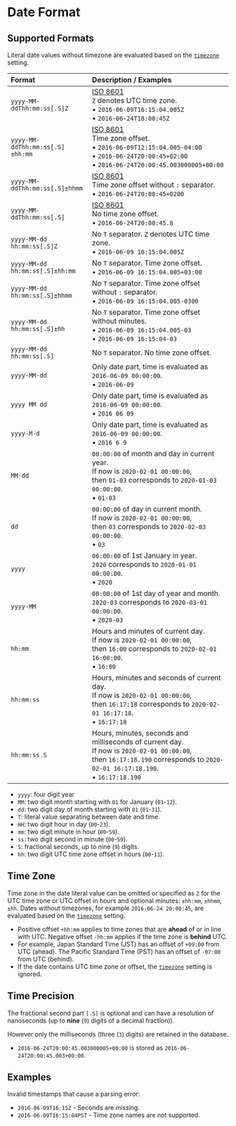 # Date Format

## Supported Formats

Literal date values without timezone are evaluated based on the [`timezone`](../widgets/shared/README.md#timezone) setting.

|Format|Description / Examples|
|:---|:---|
|`yyyy-MM-ddThh:mm:ss[.S]Z`|[ISO 8601](https://www.iso.org/iso-8601-date-and-time-format.html)<br>`Z` denotes UTC time zone.<br><span>&#8226;</span> `2016-06-09T16:15:04.005Z`<br><span>&#8226;</span> `2016-06-24T18:00:45Z`|
|`yyyy-MM-ddThh:mm:ss[.S]±hh:mm`|[ISO 8601](https://www.iso.org/iso-8601-date-and-time-format.html)<br>Time zone offset.<br><span>&#8226;</span> `2016-06-09T12:15:04.005-04:00`<br><span>&#8226;</span> `2016-06-24T20:00:45+02:00`<br><span>&#8226;</span> `2016-06-24T20:00:45.003000005+00:00`|
|`yyyy-MM-ddThh:mm:ss[.S]±hhmm`|[ISO 8601](https://www.iso.org/iso-8601-date-and-time-format.html)<br>Time zone offset without `:` separator.<br><span>&#8226;</span> `2016-06-24T20:00:45+0200`|
|`yyyy-MM-ddThh:mm:ss[.S]`|[ISO 8601](https://www.iso.org/iso-8601-date-and-time-format.html)<br>No time zone offset.<br><span>&#8226;</span> `2016-06-24T20:00:45.8`|
|`yyyy-MM-dd hh:mm:ss[.S]Z`|No `T` separator. `Z` denotes UTC time zone.<br><span>&#8226;</span> `2016-06-09 16:15:04.005Z`|
|`yyyy-MM-dd hh:mm:ss[.S]±hh:mm`|No `T` separator. Time zone offset.<br><span>&#8226;</span> `2016-06-09 16:15:04.005+03:00`|
|`yyyy-MM-dd hh:mm:ss[.S]±hhmm`|No `T` separator. Time zone offset without `:` separator.<br><span>&#8226;</span> `2016-06-09 16:15:04.005-0300`|
|`yyyy-MM-dd hh:mm:ss[.S]±hh`|No `T` separator. Time zone offset without minutes.<br><span>&#8226;</span> `2016-06-09 16:15:04.005-03`<br><span>&#8226;</span> `2016-06-09 16:15:04-03`|
|`yyyy-MM-dd hh:mm:ss[.S]`|No `T` separator. No time zone offset.<br>|
|`yyyy-MM-dd`|Only date part, time is evaluated as `2016-06-09 00:00:00`.<br><span>&#8226;</span> `2016-06-09`|
|`yyyy MM dd`|Only date part, time is evaluated as `2016-06-09 00:00:00`.<br><span>&#8226;</span> `2016 06 09`|
|`yyyy-M-d`|Only date part, time is evaluated as `2016-06-09 00:00:00`.<br><span>&#8226;</span> `2016 6 9`|
|`MM-dd`|`00:00:00` of month and day in current year. <br>If now is `2020-02-01 00:00:00`,<br>then `01-03` corresponds to `2020-01-03 00:00:00`.<br><span>&#8226;</span> `01-03`|
|`dd`|`00:00:00` of day in current month.<br>If now is `2020-02-01 00:00:00`,<br>then `03` corresponds to `2020-02-03 00:00:00`.<br><span>&#8226;</span> `03`|
|`yyyy`|`00:00:00` of 1st January in year.<br> `2020` corresponds to `2020-01-01 00:00:00`.<br><span>&#8226;</span> `2020`|
|`yyyy-MM`|`00:00:00` of 1st day of year and month.<br>`2020-03` corresponds to `2020-03-01 00:00:00`.<br><span>&#8226;</span> `2020-03`|
|`hh:mm`|Hours and minutes of current day.<br>If now is `2020-02-01 00:00:00`,<br>then `16:00` corresponds to `2020-02-01 16:00:00`.<br><span>&#8226;</span> `16:00`|
|`hh:mm:ss`|Hours, minutes and seconds of current day.<br>If now is `2020-02-01 00:00:00`,<br>then `16:17:18` corresponds to `2020-02-01 16:17:18`.<br><span>&#8226;</span> `16:17:18`|
|`hh:mm:ss.S`|Hours, minutes, seconds and milliseconds of current day.<br>If now is `2020-02-01 00:00:00`,<br>then `16:17:18.190` corresponds to `2020-02-01 16:17:18.190`.<br><span>&#8226;</span> `16:17:18.190`|

* `yyyy`: four digit year
* `MM`: two digit month starting with `01` for January (`01`-`12`).
* `dd`: two digit day of month starting with `01` (`01`-`31`).
* `T`: literal value separating between date and time.
* `HH`: two digit hour in day (`00`-`23`).
* `mm`: two digit minute in hour (`00`-`59`).
* `ss`: two digit second in minute (`00`-`59`).
* `S`: fractional seconds, up to nine (`9`) digits.
* `hh`: two digit UTC time zone offset in hours (`00`-`11`).

## Time Zone

Time zone in the date literal value can be omitted or specified as `Z` for the UTC time zone or UTC offset in hours and optional minutes: `±hh:mm`, `±hhmm`, `±hh`. Dates without timezones, for example `2016-06-24 20:00:45`, are evaluated based on the [`timezone`](../widgets/shared/README.md#timezone) setting.

* Positive offset `+hh:mm` applies to time zones that are **ahead** of or in line with UTC. Negative offset `-hh:mm` applies if the time zone is **behind** UTC.
* For example, Japan Standard Time (JST) has an offset of `+09:00` from UTC (ahead). The Pacific Standard Time (PST) has an offset of `-07:00` from UTC (behind).
* If the date contains UTC time zone or offset, the [`timezone`](../widgets/shared/README.md#timezone) setting is ignored.

## Time Precision

The fractional second part `[.S]` is optional and can have a resolution of nanoseconds (up to **nine** (`9`) digits of a decimal fraction)).

However only the milliseconds (three (`3`) digits) are retained in the database.

* `2016-06-24T20:00:45.003000005+00:00` is stored as `2016-06-24T20:00:45.003+00:00`.

## Examples

Invalid timestamps that cause a parsing error:

* `2016-06-09T16:15Z` - Seconds are missing.
* `2016-06-09T16:15:04PST` - Time zone names are not supported.

